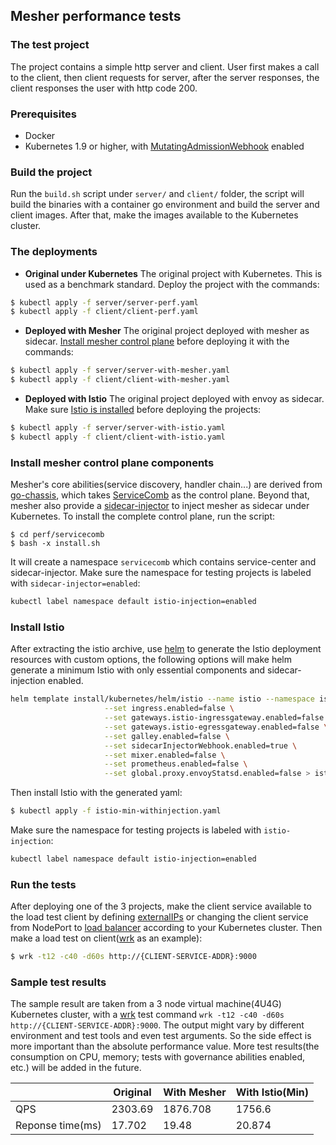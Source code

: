 ## Mesher performance tests

### The test project

The project contains a simple http server and client. User first makes a call to the client, then client requests for server, after the server responses, the client responses the user with http code 200.

### Prerequisites

- Docker
- Kubernetes 1.9 or higher, with [MutatingAdmissionWebhook](https://kubernetes.io/docs/reference/access-authn-authz/admission-controllers/#mutatingadmissionwebhook) enabled

### Build the project

Run the `build.sh` script under `server/` and `client/` folder, the script will build the binaries with a container go environment and build the server and client images. After that, make the images available to the Kubernetes cluster.

### The deployments

- **Original under Kubernetes**
The original project with Kubernetes. This is used as a benchmark standard. Deploy the project with the commands:
```bash
$ kubectl apply -f server/server-perf.yaml
$ kubectl apply -f client/client-perf.yaml
```

- **Deployed with Mesher**
The original project deployed with mesher as sidecar. [Install mesher control plane](#install-mesher-control-plane-components) before deploying it with the commands:
```bash
$ kubectl apply -f server/server-with-mesher.yaml
$ kubectl apply -f client/client-with-mesher.yaml
```

- **Deployed with Istio**
The original project deployed with envoy as sidecar. Make sure [Istio is installed](#install-istio) before deploying the projects:
```bash
$ kubectl apply -f server/server-with-istio.yaml
$ kubectl apply -f client/client-with-istio.yaml
```

### Install mesher control plane components
Mesher's core abilities(service discovery, handler chain...) are derived from [go-chassis](https://github.com/go-chassis/go-chassis), which takes [ServiceComb](http://servicecomb.io) as the control plane. Beyond that, mesher also provide a [sidecar-injector](https://github.com/go-mesh/sidecar-injector) to inject mesher as sidecar under Kubernetes. To install the complete control plane, run the script:

```
$ cd perf/servicecomb
$ bash -x install.sh
```

It will create a namespace `servicecomb` which contains service-center and sidecar-injector. Make sure the namespace for testing projects is labeled with `sidecar-injector=enabled`:

```bash
kubectl label namespace default istio-injection=enabled
```

### Install Istio

After extracting the istio archive, use [helm](https://helm.sh/) to generate the Istio deployment resources with custom options, the following options will make helm generate a minimum Istio with only essential components and sidecar-injection enabled.
```bash
helm template install/kubernetes/helm/istio --name istio --namespace istio-system \
                     --set ingress.enabled=false \
                     --set gateways.istio-ingressgateway.enabled=false \
                     --set gateways.istio-egressgateway.enabled=false \
                     --set galley.enabled=false \
                     --set sidecarInjectorWebhook.enabled=true \
                     --set mixer.enabled=false \
                     --set prometheus.enabled=false \
                     --set global.proxy.envoyStatsd.enabled=false > istio-min-withinjection.yaml
```

Then install Istio with the generated yaml:
```bash
$ kubectl apply -f istio-min-withinjection.yaml
```

Make sure the namespace for testing projects is labeled with `istio-injection`:
```bash
kubectl label namespace default istio-injection=enabled
```

### Run the tests
After deploying one of the 3 projects, make the client service available to the load test client by defining [externalIPs](https://kubernetes.io/docs/concepts/services-networking/service/#external-ips) or changing the client service from NodePort to [load balancer](https://kubernetes.io/docs/concepts/services-networking/service/#loadbalancer) according to your Kubernetes cluster. Then make a load test on client([wrk](https://github.com/wg/wrk) as an example):
```bash
$ wrk -t12 -c40 -d60s http://{CLIENT-SERVICE-ADDR}:9000
```



### Sample test results

The sample result are taken from a 3 node virtual machine(4U4G) Kubernetes cluster, with a [wrk](https://github.com/wg/wrk) test command `wrk -t12 -c40 -d60s http://{CLIENT-SERVICE-ADDR}:9000`. The output might vary by different environment and test tools and even test arguments. So the side effect is more important than the absolute performance value. More test results(the consumption on CPU, memory; tests with governance abilities enabled, etc.) will be added in the future.

|                  | Original | With Mesher | With Istio(Min) |
| ---------------- | -------- | ----------- | --------------- |
| QPS              | 2303.69  | 1876.708    | 1756.6          |
| Reponse time(ms) | 17.702   | 19.48       | 20.874          |

